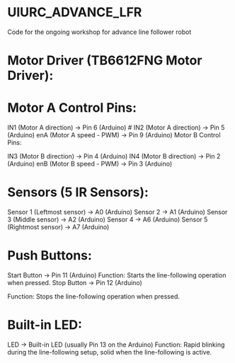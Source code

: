 # UIURC_ADVANCE_LFR
Code for the ongoing workshop for advance line follower robot



# Motor Driver (TB6612FNG Motor Driver):


# Motor A Control Pins:

IN1 (Motor A direction) → Pin 6 (Arduino) #
IN2 (Motor A direction) → Pin 5 (Arduino)
enA (Motor A speed - PWM) → Pin 9 (Arduino)
Motor B Control Pins:

IN3 (Motor B direction) → Pin 4 (Arduino)
IN4 (Motor B direction) → Pin 2 (Arduino)
enB (Motor B speed - PWM) → Pin 3 (Arduino)


#  Sensors (5 IR Sensors):

Sensor 1 (Leftmost sensor) → A0 (Arduino)
Sensor 2 → A1 (Arduino)
Sensor 3 (Middle sensor) → A2 (Arduino)
Sensor 4 → A6 (Arduino)
Sensor 5 (Rightmost sensor) → A7 (Arduino)

# Push Buttons:
Start Button → Pin 11 (Arduino)
Function: Starts the line-following operation when pressed.
Stop Button → Pin 12 (Arduino)

Function: Stops the line-following operation when pressed.

# Built-in LED:
LED → Built-in LED (usually Pin 13 on the Arduino)
Function: Rapid blinking during the line-following setup, solid when the line-following is active.
